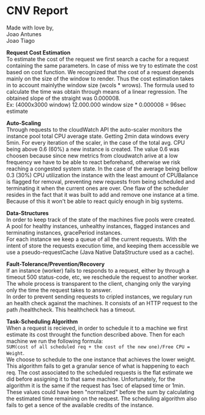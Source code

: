 CNV Report
===

Made with love by,  
  Joao Antunes  
  Joao Tiago  

**Request Cost Estimation**  
To estimate the cost of the request we first search a cache for a request 
containing the same parameters. In case of miss we try to estimate the cost based
on cost function. We recognized that the cost of a request depends mainly on the
size of the window to render. 
Thus the cost estimation takes in to account mainlythe window size (wcols * wrows).
The formula used to calculate the time was obtain through means of a linear 
regression. The obtained slope of the straight was 0.000008.  
Ex: (4000x3000 window) 12.000.000 window size * 0.000008 = 96sec estimate

**Auto-Scaling**  
Through requests to the cloudWatch API the auto-scaler monitors the instance pool
total CPU average state. Getting 2min data windows every 5min.
For every iteration of the scaler, in the case of the total avg. CPU being above
0.6 (60%) a new instance is created. The value 0.6 was choosen because since new 
metrics from cloudwatch arive at a low frequency we have to be able to react 
beforehand, otherwise we risk reaching a congested system state.
In the case of the average being bellow 0.3 (30%) CPU utilization the instance with 
the least amount of CPUBalance is flagged for removal, preventing new requests from
being scheduled and terminating it when the current ones are over.
One flaw of the scheduler resides in the fact that it was built to add and remove
one instance at a time. Because of this it won't be able to react quicly enough in
big systems.

**Data-Structures**  
In order to keep track of the state of the machines five pools were created.
A pool for healthy instances, unhealthy instances, flagged instances and terminating
instances, gracePeriod instances.   
For each instance we keep a queue of all the current requests.
With the intent of store the requests execution time, and keeping them accessible
we use a pseudo-requestCache (Java Native DataStructure used as a cache).

**Fault-Tolerance/Prevention/Recovery**  
If an instance (worker) fails to responds to a request, either by through a timeout
500 status-code, etc, we reschedule the request to another worker.
The whole process is transparent to the client, changing only the varying only the
time the request takes to answer.  
In order to prevent sending requests to cripled instances, we regulary run an health
check against the machines. It consists of an HTTP request to the path /healthcheck.
This healthcheck has a timeout.

**Task-Scheduling Algorithm**  
When a request is recieved, in order to schedule it to a machine we first estimate 
its cost throught the function described above. Then for each machine we run the 
following formula:   
`SUM(cost of all scheduled req + the cost of the new one)/Free CPU = Weight`.   
We choose to schedule to the one instance that achieves the lower weight.  
This algorithm fails to get a granular sence of what is happening to each req.
The cost associated to the scheduled requests is the flat estimate we did before
assigning it to that same machine. Unfortunately, for the algorithm it is the same
if the request has 1sec of elapsed time or 1min. These values could have been
"normalized" before the sum by calculating the estimated time remaining on the
request.
The scheduling algorithm also fails to get a sence of the available credits of the
instance.
